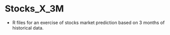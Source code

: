 # Stocks_X_3M 
- R files for an exercise of stocks market prediction based on 3 months of historical data. 
